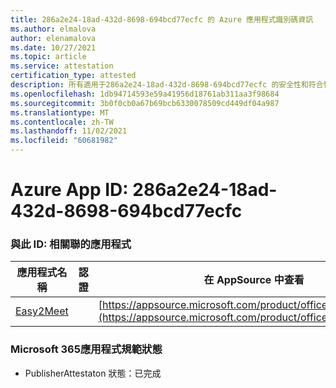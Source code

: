 ```yaml
---
title: 286a2e24-18ad-432d-8698-694bcd77ecfc 的 Azure 應用程式識別碼資訊
ms.author: elmalova
author: elenamalova
ms.date: 10/27/2021
ms.topic: article
ms.service: attestation
certification_type: attested
description: 所有適用于286a2e24-18ad-432d-8698-694bcd77ecfc 的安全性和符合性資訊資訊。
ms.openlocfilehash: 1db94714593e59a41956d18761ab311aa3f98684
ms.sourcegitcommit: 3b0f0cb0a67b69bcb6330078509cd449df04a987
ms.translationtype: MT
ms.contentlocale: zh-TW
ms.lasthandoff: 11/02/2021
ms.locfileid: "60681982"
---
```

# <a name="azure-app-id-286a2e24-18ad-432d-8698-694bcd77ecfc"></a>Azure App ID: 286a2e24-18ad-432d-8698-694bcd77ecfc


### <a name="apps-associated-with-this-id"></a>與此 ID: 相關聯的應用程式
| **應用程式名稱** | **認證** | **在 AppSource 中查看** |
|--------------|---------------|-----------------------|
| [Easy2Meet](https://docs.microsoft.com/microsoft-365-app-certification/forward/WA200003277) |  | [https://appsource.microsoft.com/product/office/WA200003277](https://appsource.microsoft.com/product/office/WA200003277) |

### <a name="microsoft-365-app-compliance-status"></a>Microsoft 365應用程式規範狀態
- PublisherAttestaton 狀態：已完成
